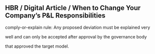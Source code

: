 ## HBR / Digital Article / When to Change Your Company’s P&L Responsibilities

comply-or-explain rule: Any proposed deviation must be explained very

well and can only be accepted after approval by the governance body

that approved the target model.